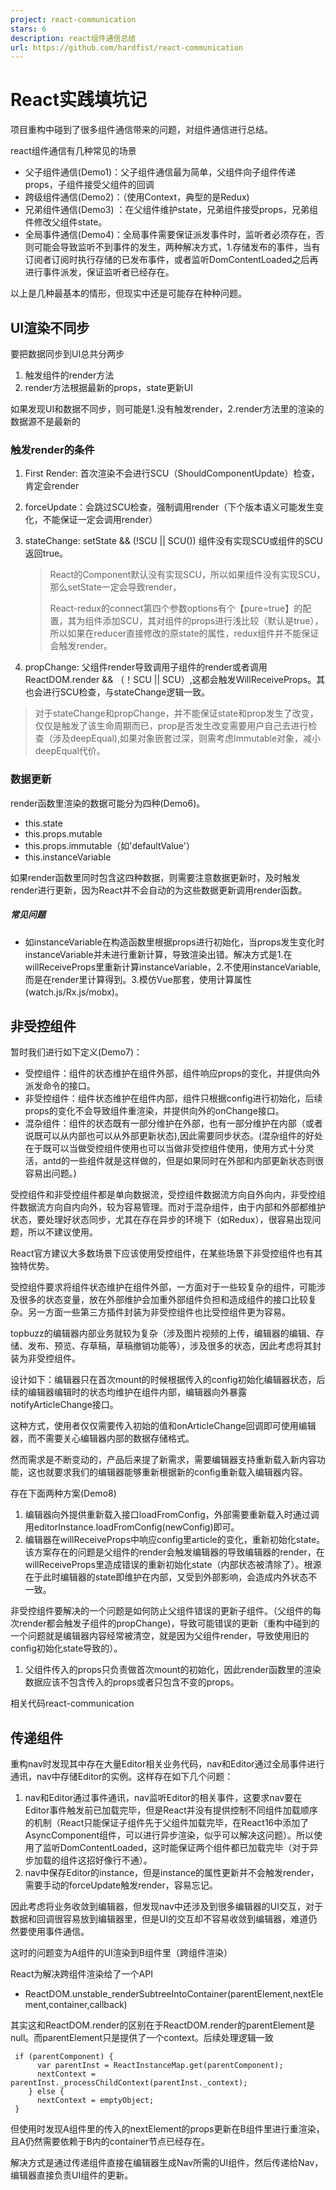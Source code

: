 ```yaml
---
project: react-communication
stars: 6
description: react组件通信总结
url: https://github.com/hardfist/react-communication
---
```


React实践填坑记
==========

项目重构中碰到了很多组件通信带来的问题，对组件通信进行总结。

react组件通信有几种常见的场景

-   父子组件通信(Demo1)：父子组件通信最为简单，父组件向子组件传递props，子组件接受父组件的回调
-   跨级组件通信(Demo2)：（使用Context，典型的是Redux)
-   兄弟组件通信(Demo3) ：在父组件维护state，兄弟组件接受props，兄弟组件修改父组件state。
-   全局事件通信(Demo4)：全局事件需要保证派发事件时，监听者必须存在，否则可能会导致监听不到事件的发生，两种解决方式，1.存储发布的事件，当有订阅者订阅时执行存储的已发布事件，或者监听DomContentLoaded之后再进行事件派发，保证监听者已经存在。

以上是几种最基本的情形，但现实中还是可能存在种种问题。

UI渲染不同步
-------

要把数据同步到UI总共分两步

1.  触发组件的render方法
2.  render方法根据最新的props，state更新UI

如果发现UI和数据不同步，则可能是1.没有触发render，2.render方法里的渲染的数据源不是最新的

### 触发render的条件

1.  First Render: 首次渲染不会进行SCU（ShouldComponentUpdate）检查，肯定会render
    
2.  forceUpdate：会跳过SCU检查，强制调用render（下个版本语义可能发生变化，不能保证一定会调用render）
    
3.  stateChange: setState && (!SCU || SCU()) 组件没有实现SCU或组件的SCU返回true。
    
    > React的Component默认没有实现SCU，所以如果组件没有实现SCU，那么setState一定会导致render，
    > 
    > React-redux的connect第四个参数options有个【pure=true】的配置，其为组件添加SCU，其对组件的props进行浅比较（默认是true），所以如果在reducer直接修改的原state的属性，redux组件并不能保证会触发render。
    
4.  propChange: 父组件render导致调用子组件的render或者调用ReactDOM.render && （！SCU || SCU）,这都会触发WillReceiveProps。其也会进行SCU检查，与stateChange逻辑一致。
    

> 对于stateChange和propChange，并不能保证state和prop发生了改变，仅仅是触发了该生命周期而已，prop是否发生改变需要用户自己去进行检查（涉及deepEqual),如果对象嵌套过深，则需考虑Immutable对象，减小deepEqual代价。

### 数据更新

render函数里渲染的数据可能分为四种(Demo6)。

-   this.state
-   this.props.mutable
-   this.props.immutable（如'defaultValue'）
-   this.instanceVariable

如果render函数里同时包含这四种数据，则需要注意数据更新时，及时触发render进行更新，因为React并不会自动的为这些数据更新调用render函数。

##### 常见问题

-   如instanceVariable在构造函数里根据props进行初始化，当props发生变化时instanceVariable并未进行重新计算，导致渲染出错。解决方式是1.在willReceiveProps里重新计算instanceVariable，2.不使用instanceVariable,而是在render里计算得到。3.模仿Vue那套，使用计算属性(watch.js/Rx.js/mobx)。

非受控组件
-----

暂时我们进行如下定义(Demo7)：

-   受控组件：组件的状态维护在组件外部，组件响应props的变化，并提供向外派发命令的接口。
-   非受控组件：组件状态维护在组件内部，组件只根据config进行初始化，后续props的变化不会导致组件重渲染，并提供向外的onChange接口。
-   混杂组件：组件的状态既有一部分维护在外部，也有一部分维护在内部（或者说既可以从内部也可以从外部更新状态),因此需要同步状态。(混杂组件的好处在于既可以当做受控组件使用也可以当做非受控组件使用，使用方式十分灵活，antd的一些组件就是这样做的，但是如果同时在外部和内部更新状态则很容易出问题。)

受控组件和非受控组件都是单向数据流，受控组件数据流方向自外向内，非受控组件数据流方向自内向外，较为容易管理。而对于混杂组件，由于内部和外部都维护状态，要处理好状态同步，尤其在存在异步的环境下（如Redux），很容易出现问题，所以不建议使用。

React官方建议大多数场景下应该使用受控组件，在某些场景下非受控组件也有其独特优势。

受控组件要求将组件状态维护在组件外部，一方面对于一些较复杂的组件，可能涉及很多的状态变量，放在外部维护会加重外部组件负担和造成组件的接口比较复杂。另一方面一些第三方插件封装为非受控组件也比受控组件更为容易。

topbuzz的编辑器内部业务就较为复杂（涉及图片视频的上传，编辑器的编辑、存储、发布、预览、存草稿，草稿撤销功能等），涉及很多的状态，因此考虑将其封装为非受控组件。

设计如下：编辑器只在首次mount的时候根据传入的config初始化编辑器状态，后续的编辑器编辑时的状态均维护在组件内部，编辑器向外暴露notifyArticleChange接口。

这种方式，使用者仅仅需要传入初始的值和onArticleChange回调即可使用编辑器，而不需要关心编辑器内部的数据存储格式。

然而需求是不断变动的，产品后来提了新需求，需要编辑器支持重新载入新内容功能，这也就要求我们的编辑器能够重新根据新的config重新载入编辑器内容。

存在下面两种方案(Demo8)

1.  编辑器向外提供重新载入接口loadFromConfig，外部需要重新载入时通过调用editorInstance.loadFromConfig(newConfig)即可。
2.  编辑器在willReceiveProps中响应config里article的变化，重新初始化state。该方案存在的问题是父组件的render会触发编辑器的导致编辑器的render，在willReceiveProps里造成错误的重新初始化state（内部状态被清除了）。根源在于此时编辑器的state即维护在内部，又受到外部影响，会造成内外状态不一致。

非受控组件要解决的一个问题是如何防止父组件错误的更新子组件。（父组件的每次render都会触发子组件的propChange)，导致可能错误的更新（重构中碰到的一个问题就是编辑器内容经常被清空，就是因为父组件render，导致使用旧的config初始化state导致的）。

1.  父组件传入的props只负责做首次mount的初始化，因此render函数里的渲染数据应该不包含传入的props或者只包含不变的props。

相关代码react-communication

传递组件
----

重构nav时发现其中存在大量Editor相关业务代码，nav和Editor通过全局事件进行通讯，nav中存储Editor的实例。这样存在如下几个问题：

1.  nav和Editor通过事件通讯，nav监听Editor的相关事件，这要求nav要在Editor事件触发前已加载完毕，但是React并没有提供控制不同组件加载顺序的机制（React只能保证子组件先于父组件加载完毕，在React16中添加了AsyncComponent组件，可以进行异步渲染，似乎可以解决这问题）。所以使用了监听DomContentLoaded，这时能保证两个组件都已加载完毕（对于异步加载的组件这招好像行不通）。
2.  nav中保存Editor的instance，但是instance的属性更新并不会触发render，需要手动的forceUpdate触发render，容易忘记。

因此考虑将业务收敛到编辑器，但发现nav中还涉及到很多编辑器的UI交互，对于数据和回调很容易放到编辑器里，但是UI的交互却不容易收敛到编辑器，难道仍然要使用事件通信。

这时的问题变为A组件的UI渲染到B组件里（跨组件渲染）

React为解决跨组件渲染给了一个API

-   ReactDOM.unstable\_renderSubtreeIntoContainer(parentElement,nextElement,container,callback)

其实这和ReactDOM.render的区别在于ReactDOM.render的parentElement是null。而parentElement只是提供了一个context。后续处理逻辑一致

```
 if (parentComponent) {
      var parentInst = ReactInstanceMap.get(parentComponent);
      nextContext = parentInst._processChildContext(parentInst._context);
    } else {
      nextContext = emptyObject;
 }
```

但使用时发现A组件里的传入的nextElement的props更新在B组件里进行重渲染，且A仍然需要依赖于B内的container节点已经存在。

解决方式是通过传递组件直接在编辑器生成Nav所需的UI组件，然后传递给Nav，编辑器直接负责UI组件的更新。
